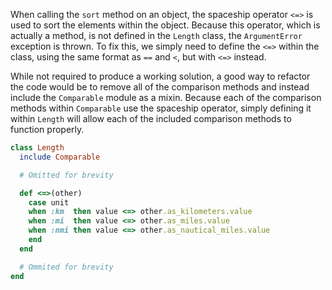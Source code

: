 When calling the `sort` method on an object, the spaceship operator `<=>` is used to sort the elements within the object. Because this operator, which is actually a method, is not defined in the `Length` class, the `ArgumentError` exception is thrown. To fix this, we simply need to define the `<=>` within the class, using the same format as `==` and `<`, but with `<=>` instead.

While not required to produce a working solution, a good way to refactor the code would be to remove all of the comparison methods and instead include the `Comparable` module as a mixin. Because each of the comparison methods within `Comparable` use the spaceship operator, simply defining it within `Length` will allow each of the included comparison methods to function properly.

```ruby
class Length
  include Comparable

  # Omitted for brevity

  def <=>(other)
    case unit
    when :km  then value <=> other.as_kilometers.value
    when :mi  then value <=> other.as_miles.value
    when :nmi then value <=> other.as_nautical_miles.value
    end
  end

  # Ommited for brevity
end
```